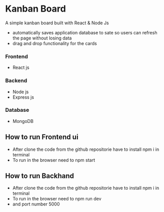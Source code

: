 # Kanban Board

A simple kanban board built with React & Node Js

- automatically saves application database to sate so users can refresh the page without losing data
- drag and drop functionality for the cards



### Frontend

- React js


### Backend

- Node js
- Express js

### Database 

- MongoDB

## How to run Frontend ui

- After clone the code from the github repositorie have to install npm i in terminal
- To run in the browser need to npm start

## How to run Backhand 

- After clone the code from the github repositorie have to install npm i in terminal
- To run in the browser need to npm run dev
- and port number 5000



